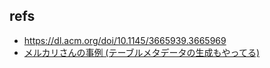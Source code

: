 ## refs

- <https://dl.acm.org/doi/10.1145/3665939.3665969>
- [メルカリさんの事例 (テーブルメタデータの生成もやってる)](https://speakerdeck.com/__hiza__/1ri-50mo-jian-zhu-marukuerinorokuwohuo-kasite-sqlnosheng-cheng-nitiao-zhan-siteiruhua)
